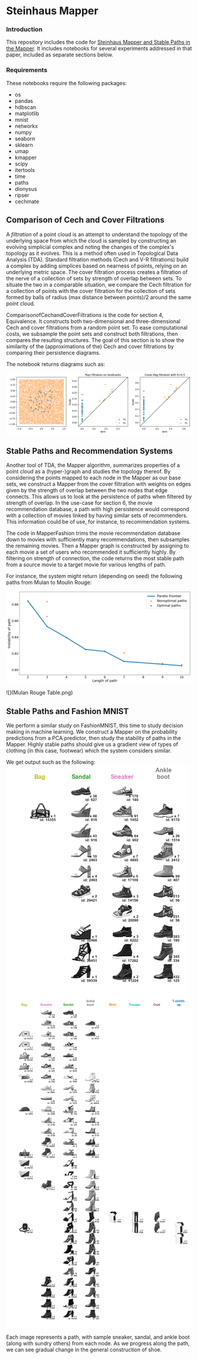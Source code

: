 # Steinhaus Mapper

### Introduction

This repository includes the code for [Steinhaus Mapper and Stable Paths in the Mapper](https://arxiv.org/abs/1906.08256). It includes notebooks for several experiments addressed in that paper, included as separate sections below. 

### Requirements

These notebooks require the following packages:

  - os
  - pandas
  - hdbscan
  - matplotlib
  - mnist
  - networkx
  - numpy
  - seaborn
  - sklearn
  - umap
  - kmapper
  - scipy
  - itertools
  - time
  - paths
  - dionysus
  - ripser
  - cechmate

## Comparison of Cech and Cover Filtrations

A *filtration* of a point cloud is an attempt to understand the topology of the underlying space from which the cloud is sampled by constructing an evolving simplicial complex and noting the changes of the complex's topology as it evolves. This is a method often used in Topological Data Analysis (TDA). Standard filtration methods (Cech and V-R filtrations) build a complex by adding simplices based on nearness of points, relying on an underlying metric space. The cover filtration process creates a filtration of the nerve of a collection of sets by strength of overlap between sets. To situate the two in a comparable situation, we compare the Cech filtration for a collection of points with the cover filtration for the collection of sets formed by balls of radius (max distance between points)/2 around the same point cloud.

ComparisonofCechandCoverFiltrations is the code for section 4, Equivalence. It constructs both two-dimensional and three-dimensional Cech and cover filtrations from a random point set. To ease computational costs, we subsample the point sets and construct both filtrations, then compares the resulting structures. The goal of this section is to show the similarity of the (approximations of the) Cech and cover filtrations by comparing their persistence diagrams.

The notebook returns diagrams such as:

![](comparison_of_filtrations.png)

## Stable Paths and Recommendation Systems

Another tool of TDA, the Mapper algorithm, summarizes properties of a point cloud as a (hyper-)graph and studies the topology thereof. By considering the points mapped to each node in the Mapper as our base sets, we construct a Mapper from the cover filtration with weights on edges given by the strength of overlap between the two nodes that edge connects. This allows us to look at the persistence of paths when filtered by strength of overlap. In the use-case for section 6, the movie recommendation database, a path with high persistence would correspond with a collection of movies linked by having similar sets of recommenders. This information could be of use, for instance, to recommendation systems.

The code in MapperFashion trims the movie recommendation database down to movies with sufficiently many recommendations, then subsamples the remaining movies. Then a Mapper graph is constructed by assigning to each movie a set of users who recommended it sufficiently highly. By filtering on strength of connection, the code returns the most stable path from a source movie to a target movie for various lengths of path.

For instance, the system might return (depending on seed) the following paths from Mulan to Moulin Rouge:

![](Mulan_Rouge_Bold.png)

![](Mulan Rouge Table.png)

## Stable Paths and Fashion MNIST

We perform a similar study on FashionMNIST, this time to study decision making in machine learning. We construct a Mapper on the probability predictions from a PCA predictor, then study the stability of paths in the Mapper. Highly stable paths should give us a gradient view of types of clothing (in this case, footwear) which the system considers similar.

We get output such as the following:
![](path10.png)
![](path29.png)


Each image represents a path, with sample sneaker, sandal, and ankle boot (along with sundry others) from each node. As we progress along the path, we can see gradual change in the general construction of shoe.
